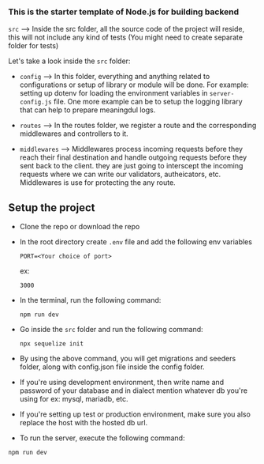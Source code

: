 ### This is the starter template of Node.js for building backend

`src` --> Inside the src folder, all the source code of the project will reside, this will not include any kind of tests (You might need to create separate folder for tests)

Let's take a look inside the `src` folder:

- `config` --> In this folder, everything and anything related to configurations or setup of library or module will be done. For example: setting up dotenv for loading the environment variables in `server-config.js` file. One more example can be to setup the logging library that can help to prepare meaningdul logs.

- `routes` --> In the routes folder, we register a route and the corresponding middlewares and controllers to it.

- `middlewares` --> Middlewares process incoming requests before they reach their final destination and handle outgoing requests before they sent back to the client. they are just going to interscept the incoming requests where we can write our validators, autheicators, etc. Middlewares is use for protecting the any route.

## Setup the project

- Clone the repo or download the repo
- In the root directory create `.env` file and add the following env variables
  ```
  PORT=<Your choice of port>
  ```
  ex:
  ```
  3000
  ```
- In the terminal, run the following command:
  ```
  npm run dev
  ```
- Go inside the `src` folder and run the following command:
  ``` 
  npx sequelize init
  ```  
- By using the above command, you will get migrations and seeders folder, along with config.json file inside the config folder.
- If you're using development environment, then write name and password of your database and in dialect mention whatever db you're using for ex: mysql, mariadb, etc.
- If you're setting up test or production environment, make sure you also replace the host with the hosted db url.

- To run the server, execute the following command:

```
npm run dev
```  


